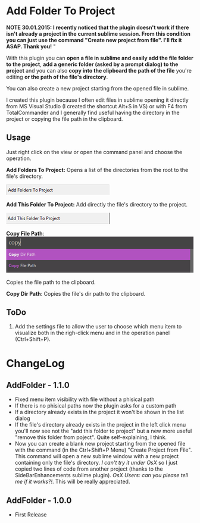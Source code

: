 Add Folder To Project
=====================

**NOTE 30.01.2015: I recently noticed that the plugin doesn't work if there isn't already a project in the current sublime session. From this condition you can just use the command "Create new project from file". I'll fix it ASAP. Thank you!** "

With this plugin you can **open a file in sublime and easily add the file folder to the project**, **add a generic folder (asked by a prompt dialog) to the project** and you can also **copy into the clipboard the path of the file** you're editing **or the path of the file's directory**.

You can also create a new project starting from the opened file in sublime.

I created this plugin because I often edit files in sublime opening it directly from MS Visual Studio (I created the shortcut Alt+S in VS) or with F4 from TotalCommander and I generally find useful having the directory in the project or copying the file path in the clipboard.

Usage
-----
Just right click on the view or open the command panel and choose the operation.

**Add Folders To Project:**
Opens a list of the directories from the root to the file's directory.

![Add Folders To Project](./images/AddFolders.png)

**Add This Folder To Project:**
Add directly the file's directory to the project. 

![Add This Folders To Project](./images/AddThisFolder.png)

**Copy File Path**:
![Copy Path](./images/CopyPath.png)

Copies the file path to the clipboard.

**Copy Dir Path**:
Copies the file's dir path to the clipboard.

ToDo
----
1. Add the settings file to allow the user to choose which menu item to visualize both in the righ-click menu and in the operation panel (Ctrl+Shift+P).

ChangeLog
=========
AddFolder - 1.1.0
---------------
- Fixed menu item visibility with file without a phisical path
- If there is no phisical paths now the plugin asks for a custom path
- If a directory already exists in the project it won't be shown in the list dialog
- If the file's directory already exists in the project in the left click menu you'll now see not the "add this folder to project" but a new more useful "remove this folder from poject". Quite self-explaining, I think.
- Now you can create a blank new project starting from the opened file with the command (in the Ctrl+Shift+P Menu) "Create Project from File". This command will open a new sublime window with a new project containing only the file's directory. *I can't try it under OsX* so I just copied two lines of code from another project (thanks to the SideBarEnhancements sublime plugin). *OsX Users: can you please tell me if it works?!*. This will be really appreciated.

AddFolder - 1.0.0
---------------
- First Release